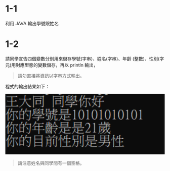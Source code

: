 # 1-1
利用 JAVA 輸出學號跟姓名

# 1-2
請同學宣告四個變數分別用來儲存學號(字串)、姓名(字串)、年齡
(整數)、性別(字元)用對應型態的變數儲存，再以 println 輸出，

> 請勿直接將資訊以字串方式輸出。

程式的輸出結果如下：

![1-2](../assets/homework_1-2.png)

> 請注意姓名與同學間有一個空格。